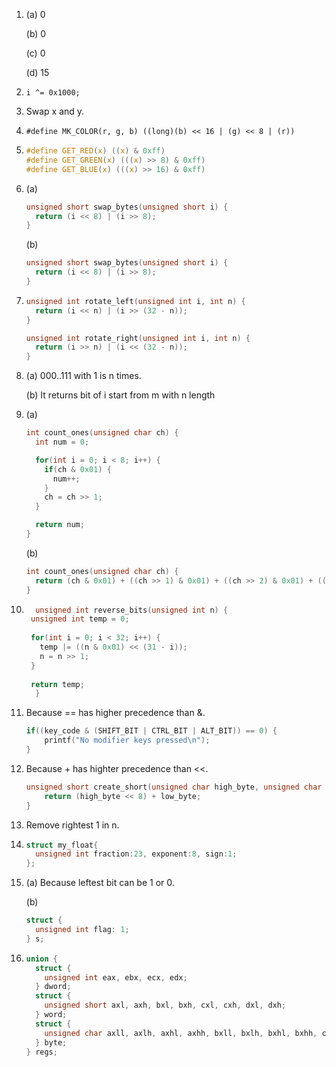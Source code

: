 1. (a) 0

   (b) 0

   (c) 0

   (d) 15

2. `i ^= 0x1000;`

3. Swap x and y.

4. `#define MK_COLOR(r, g, b) ((long)(b) << 16 | (g) << 8 | (r))`

5. ```c
   #define GET_RED(x) ((x) & 0xff)
   #define GET_GREEN(x) (((x) >> 8) & 0xff)
   #define GET_BLUE(x) (((x) >> 16) & 0xff)
   ```

6. (a) 

   ```c
   unsigned short swap_bytes(unsigned short i) {
     return (i << 8) | (i >> 8);
   }
   ```

   (b) 

   ```c
   unsigned short swap_bytes(unsigned short i) {
     return (i << 8) | (i >> 8);
   }
   ```

7. ```c
   unsigned int rotate_left(unsigned int i, int n) {
     return (i << n) | (i >> (32 - n));
   }
   
   unsigned int rotate_right(unsigned int i, int n) {
     return (i >> n) | (i << (32 - n));
   }
   ```

8. (a) 000..111 with 1 is n times.

   (b) It returns bit of i start from m with n length

9. (a) 

   ```c
   int count_ones(unsigned char ch) {
     int num = 0;
   
     for(int i = 0; i < 8; i++) {
       if(ch & 0x01) {
         num++;
       }
       ch = ch >> 1;
     }
   
     return num;
   }
   ```

   (b) 

   ```c
   int count_ones(unsigned char ch) {
     return (ch & 0x01) + ((ch >> 1) & 0x01) + ((ch >> 2) & 0x01) + ((ch >> 3) & 0x01) + ((ch >> 4) & 0x01) + ((ch >> 5) & 0x01) + ((ch >> 6) & 0x01) + ((ch >> 7) & 0x01);
   }
   ```

10. ```c
      unsigned int reverse_bits(unsigned int n) {
     unsigned int temp = 0;
      
     for(int i = 0; i < 32; i++) {
       temp |= ((n & 0x01) << (31 - i));
       n = n >> 1;
     }
      
     return temp;
      }
11. Because == has higher precedence than &.

    ```c
    if((key_code & (SHIFT_BIT | CTRL_BIT | ALT_BIT)) == 0) {
    	printf("No modifier keys pressed\n");
    }
    ```

12. Because + has highter precedence than <<.

    ```c
    unsigned short create_short(unsigned char high_byte, unsigned char low_byte) {
        return (high_byte << 8) + low_byte;
    }
    ```

13. Remove rightest 1 in n.

14. ```c
    struct my_float{
      unsigned int fraction:23, exponent:8, sign:1;
    };
    ```

15. (a) Because leftest bit can be 1 or 0.

    (b) 

    ```c
    struct {
      unsigned int flag: 1;
    } s;
    ```

16. ```c
    union {
      struct {
        unsigned int eax, ebx, ecx, edx;
      } dword;
      struct {
        unsigned short axl, axh, bxl, bxh, cxl, cxh, dxl, dxh;
      } word;
      struct {
        unsigned char axll, axlh, axhl, axhh, bxll, bxlh, bxhl, bxhh, cxll, cxlh, cxhl, cxhh, dxll, dxlh, dxhl, dxhh;
      } byte;
    } regs;
    ```

    

